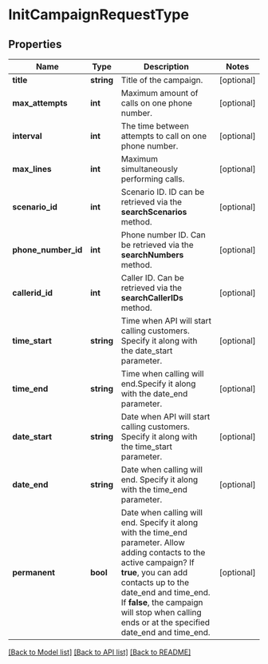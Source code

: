 # InitCampaignRequestType

## Properties
Name | Type | Description | Notes
------------ | ------------- | ------------- | -------------
**title** | **string** | Title of the campaign. | [optional] 
**max_attempts** | **int** | Maximum amount of calls on one phone number. | [optional] 
**interval** | **int** | The time between attempts to call on one phone number. | [optional] 
**max_lines** | **int** | Maximum simultaneously performing calls. | [optional] 
**scenario_id** | **int** | Scenario ID. ID can be retrieved via the **searchScenarios** method. | [optional] 
**phone_number_id** | **int** | Phone number ID. Can be retrieved via the **searchNumbers** method. | [optional] 
**callerid_id** | **int** | Caller ID. Can be retrieved via the **searchCallerIDs** method. | [optional] 
**time_start** | **string** | Time when API will start calling customers. Specify it along with the date_start parameter. | [optional] 
**time_end** | **string** | Time when calling will end.Specify it along with the date_end parameter. | [optional] 
**date_start** | **string** | Date when API will start calling customers. Specify it along with the time_start parameter. | [optional] 
**date_end** | **string** | Date when calling will end. Specify it along with the time_end parameter. | [optional] 
**permanent** | **bool** | Date when calling will end. Specify it along with the time_end parameter. Allow adding contacts to the active campaign? If **true**, you can add contacts up to the date_end and time_end. If **false**, the campaign will stop when calling ends or at the specified date_end and time_end. | [optional] 

[[Back to Model list]](../../README.md#documentation-for-models) [[Back to API list]](../../README.md#documentation-for-api-endpoints) [[Back to README]](../../README.md)

